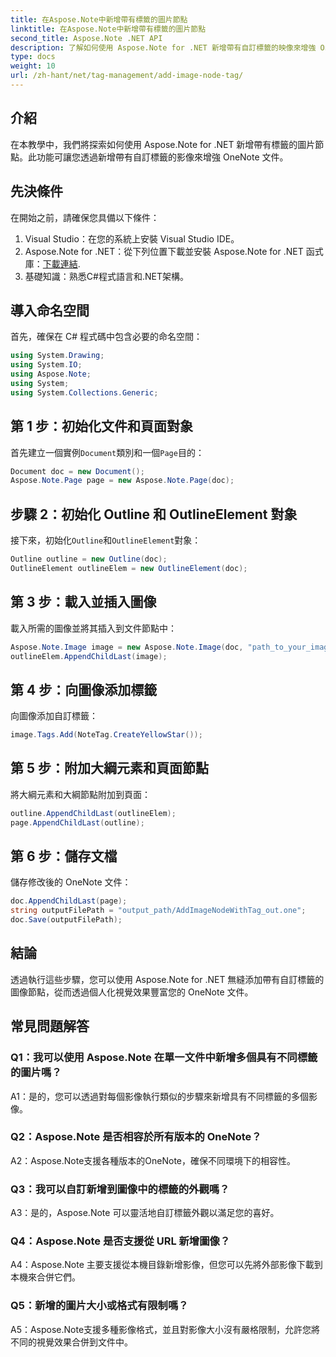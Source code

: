 ```yaml
---
title: 在Aspose.Note中新增帶有標籤的圖片節點
linktitle: 在Aspose.Note中新增帶有標籤的圖片節點
second_title: Aspose.Note .NET API
description: 了解如何使用 Aspose.Note for .NET 新增帶有自訂標籤的映像來增強 OneNote 文件。
type: docs
weight: 10
url: /zh-hant/net/tag-management/add-image-node-tag/
---
```

## 介紹

在本教學中，我們將探索如何使用 Aspose.Note for .NET 新增帶有標籤的圖片節點。此功能可讓您透過新增帶有自訂標籤的影像來增強 OneNote 文件。

## 先決條件

在開始之前，請確保您具備以下條件：

1. Visual Studio：在您的系統上安裝 Visual Studio IDE。
2.  Aspose.Note for .NET：從下列位置下載並安裝 Aspose.Note for .NET 函式庫：[下載連結](https://releases.aspose.com/note/net/).
3. 基礎知識：熟悉C#程式語言和.NET架構。

## 導入命名空間

首先，確保在 C# 程式碼中包含必要的命名空間：

```csharp
using System.Drawing;
using System.IO;
using Aspose.Note;
using System;
using System.Collections.Generic;
```

## 第 1 步：初始化文件和頁面對象

首先建立一個實例`Document`類別和一個`Page`目的：

```csharp
Document doc = new Document();
Aspose.Note.Page page = new Aspose.Note.Page(doc);
```

## 步驟 2：初始化 Outline 和 OutlineElement 對象

接下來，初始化`Outline`和`OutlineElement`對象：

```csharp
Outline outline = new Outline(doc);
OutlineElement outlineElem = new OutlineElement(doc);
```

## 第 3 步：載入並插入圖像

載入所需的圖像並將其插入到文件節點中：

```csharp
Aspose.Note.Image image = new Aspose.Note.Image(doc, "path_to_your_image.jpg");
outlineElem.AppendChildLast(image);
```

## 第 4 步：向圖像添加標籤

向圖像添加自訂標籤：

```csharp
image.Tags.Add(NoteTag.CreateYellowStar());
```

## 第 5 步：附加大綱元素和頁面節點

將大綱元素和大綱節點附加到頁面：

```csharp
outline.AppendChildLast(outlineElem);
page.AppendChildLast(outline);
```

## 第 6 步：儲存文檔

儲存修改後的 OneNote 文件：

```csharp
doc.AppendChildLast(page);
string outputFilePath = "output_path/AddImageNodeWithTag_out.one";
doc.Save(outputFilePath);
```

## 結論

透過執行這些步驟，您可以使用 Aspose.Note for .NET 無縫添加帶有自訂標籤的圖像節點，從而透過個人化視覺效果豐富您的 OneNote 文件。

## 常見問題解答

### Q1：我可以使用 Aspose.Note 在單一文件中新增多個具有不同標籤的圖片嗎？

A1：是的，您可以透過對每個影像執行類似的步驟來新增具有不同標籤的多個影像。

### Q2：Aspose.Note 是否相容於所有版本的 OneNote？

A2：Aspose.Note支援各種版本的OneNote，確保不同環境下的相容性。

### Q3：我可以自訂新增到圖像中的標籤的外觀嗎？

A3：是的，Aspose.Note 可以靈活地自訂標籤外觀以滿足您的喜好。

### Q4：Aspose.Note 是否支援從 URL 新增圖像？

A4：Aspose.Note 主要支援從本機目錄新增影像，但您可以先將外部影像下載到本機來合併它們。

### Q5：新增的圖片大小或格式有限制嗎？

A5：Aspose.Note支援多種影像格式，並且對影像大小沒有嚴格限制，允許您將不同的視覺效果合併到文件中。